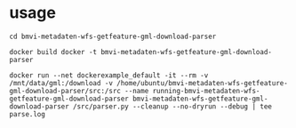 usage
=====

`cd bmvi-metadaten-wfs-getfeature-gml-download-parser`

`docker build docker -t bmvi-metadaten-wfs-getfeature-gml-download-parser`

`docker run --net dockerexample_default -it --rm -v /mnt/data/gml:/download -v /home/ubuntu/bmvi-metadaten-wfs-getfeature-gml-download-parser/src:/src --name running-bmvi-metadaten-wfs-getfeature-gml-download-parser bmvi-metadaten-wfs-getfeature-gml-download-parser /src/parser.py --cleanup --no-dryrun --debug | tee parse.log`
